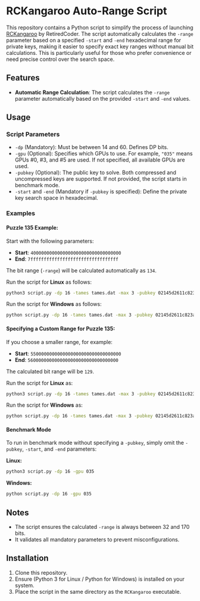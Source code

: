 # RCKangaroo Auto-Range Script

This repository contains a Python script to simplify the process of launching [RCKangaroo](https://github.com/RetiredC/RCKangaroo) by RetiredCoder. The script automatically calculates the `-range` parameter based on a specified `-start` and `-end` hexadecimal range for private keys, making it easier to specify exact key ranges without manual bit calculations. This is particularly useful for those who prefer convenience or need precise control over the search space.

## Features

- **Automatic Range Calculation**: The script calculates the `-range` parameter automatically based on the provided `-start` and `-end` values.

## Usage

### Script Parameters

- `-dp` (Mandatory): Must be between 14 and 60. Defines DP bits.
- `-gpu` (Optional): Specifies which GPUs to use. For example, `"035"` means GPUs #0, #3, and #5 are used. If not specified, all available GPUs are used.
- `-pubkey` (Optional): The public key to solve. Both compressed and uncompressed keys are supported. If not provided, the script starts in benchmark mode.
- `-start` and `-end` (Mandatory if `-pubkey` is specified): Define the private key search space in hexadecimal.

### Examples

#### Puzzle 135 Example:

Start with the following parameters:

- **Start**: `4000000000000000000000000000000000`
- **End**: `7fffffffffffffffffffffffffffffffff`

The bit range (`-range`) will be calculated automatically as `134`.

Run the script for **Linux** as follows:
```bash
python3 script.py -dp 16 -tames tames.dat -max 3 -pubkey 02145d2611c823a396ef6712ce0f712f09b9b4f3135e3e0aa3230fb9b6d08d1e16 -start 4000000000000000000000000000000000 -end 7fffffffffffffffffffffffffffffffff
```
Run the script for **Windows** as follows:
```bash
python script.py -dp 16 -tames tames.dat -max 3 -pubkey 02145d2611c823a396ef6712ce0f712f09b9b4f3135e3e0aa3230fb9b6d08d1e16 -start 4000000000000000000000000000000000 -end 7fffffffffffffffffffffffffffffffff
```


#### Specifying a Custom Range for Puzzle 135:

If you choose a smaller range, for example:

- **Start**: `5500000000000000000000000000000000`
- **End**: `5600000000000000000000000000000000`

The calculated bit range will be `129`.

Run the script for **Linux** as:
```bash
python3 script.py -dp 16 -tames tames.dat -max 3 -pubkey 02145d2611c823a396ef6712ce0f712f09b9b4f3135e3e0aa3230fb9b6d08d1e16 -start 5500000000000000000000000000000000 -end 5600000000000000000000000000000000
```
Run the script for **Windows** as:
```bash
python script.py -dp 16 -tames tames.dat -max 3 -pubkey 02145d2611c823a396ef6712ce0f712f09b9b4f3135e3e0aa3230fb9b6d08d1e16 -start 5500000000000000000000000000000000 -end 5600000000000000000000000000000000
```

#### Benchmark Mode

To run in benchmark mode without specifying a `-pubkey`, simply omit the `-pubkey`, `-start`, and `-end` parameters:

**Linux:**
```bash
python3 script.py -dp 16 -gpu 035
```
**Windows:**
```bash
python script.py -dp 16 -gpu 035
```

## Notes

- The script ensures the calculated `-range` is always between 32 and 170 bits.
- It validates all mandatory parameters to prevent misconfigurations.

## Installation

1. Clone this repository.
2. Ensure (Python 3 for Linux / Python for Windows) is installed on your system.
3. Place the script in the same directory as the `RCKangaroo` executable.
